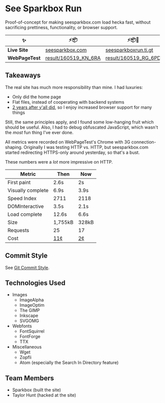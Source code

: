 See Sparkbox Run
================

Proof-of-concept for making seesparkbox.com load hecka fast, without sacrificing prettiness, functionality, or browser support.

|:sparkles:|:zap:&#x1F4E6;|:zap:&#x1F4E6;&#x1F4A8;|
|-|-|-|
|**Live Site** |[seesparkbox.com](https://seesparkbox.com/) | [seesparkboxrun.ti.gt](https://seesparkboxrun.ti.gt/) |
| **WebPageTest**|[result/160519_KN_6RA](http://www.webpagetest.org/result/160519_KN_6RA/)| [result/160519_RG_6PD](https://www.webpagetest.org/result/160519_RG_6PD/)

Takeaways
---------

The real site has much more responsibility than mine. I had luxuries:

* Only did the home page
* Flat files, instead of cooperating with backend systems
* [2 years after y'all did](http://building.seesparkbox.com/), so I enjoy increased browser support for many things

Still, the same principles apply, and I found some low-hanging fruit which should be useful. Also, I had to debug obfuscated JavaScript, which wasn't the *most* fun thing I've ever done.

All metrics were recorded on WebPageTest's Chrome with 3G connection-shaping. Originally I was testing HTTP vs. HTTP, but seesparkbox.com started redirecting HTTPS-only around yesterday, so that's a bust.

These numbers were a *lot* more impressive on HTTP.

| Metric            | Then      | Now     |
|-------------------|-----------|---------|
| First paint       | 2.6s      | 2s      |
| Visually complete | 6.9s      | 3.9s    |
| Speed Index       | 2711      | 2118    |
| DOMInteractive    | 3.5s      | 2.1s    |
| Load complete     | 12.6s     | 6.6s    |
| Size              | 1,755kB   | 328kB   |
| Requests          | 25        | 17      |
| Cost              | [11¢][$$] | [2¢][$] |

[$$]: https://whatdoesmysitecost.com/test/160516_DG_P5D
[$]: https://whatdoesmysitecost.com/test/160519_RG_6PD

Commit Style
------------

See [Git Commit Style](https://github.com/sparkbox/standard/tree/master/style/git#the-art-of-the-commit-message).

Technologies Used
-----------------

* Images
  + ImageAlpha
  + ImageOptim
  + The GIMP
  + Inkscape
  + SVGOMG
* Webfonts
  + FontSquirrel
  + FontForge
  + TTX
* Miscellaneous
  + Wget
  + Zopfli
  + Atom (especially the Search In Directory feature)

Team Members
------------

* Sparkbox (built the site)
* Taylor Hunt (hacked at the site)
